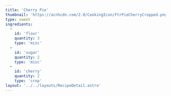 ```yaml
---
title: 'Cherry Pie'
thumbnail: 'https://acnhcdn.com/2.0/CookingIcon/FtrPieCherryCropped.png'
type: sweet
ingredients:
  -
    id: 'flour'
    quantity: 3
    type: 'misc'
  -
    id: 'sugar'
    quantity: 2
    type: 'misc'
  -
    id: 'cherry'
    quantity: 2
    type: 'crop'
layout: '../../layouts/RecipeDetail.astro'
---
```


